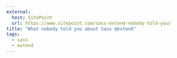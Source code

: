 ```yaml
---
external:
  host: SitePoint
  url: https://www.sitepoint.com/sass-extend-nobody-told-you/
title: "What nobody told you about Sass @extend"
tags:
  - sass
  - extend
---
```

